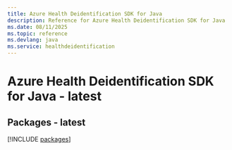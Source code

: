 ```yaml
---
title: Azure Health Deidentification SDK for Java
description: Reference for Azure Health Deidentification SDK for Java
ms.date: 08/11/2025
ms.topic: reference
ms.devlang: java
ms.service: healthdeidentification
---
```

# Azure Health Deidentification SDK for Java - latest
## Packages - latest
[!INCLUDE [packages](health-deidentification-index.md)]